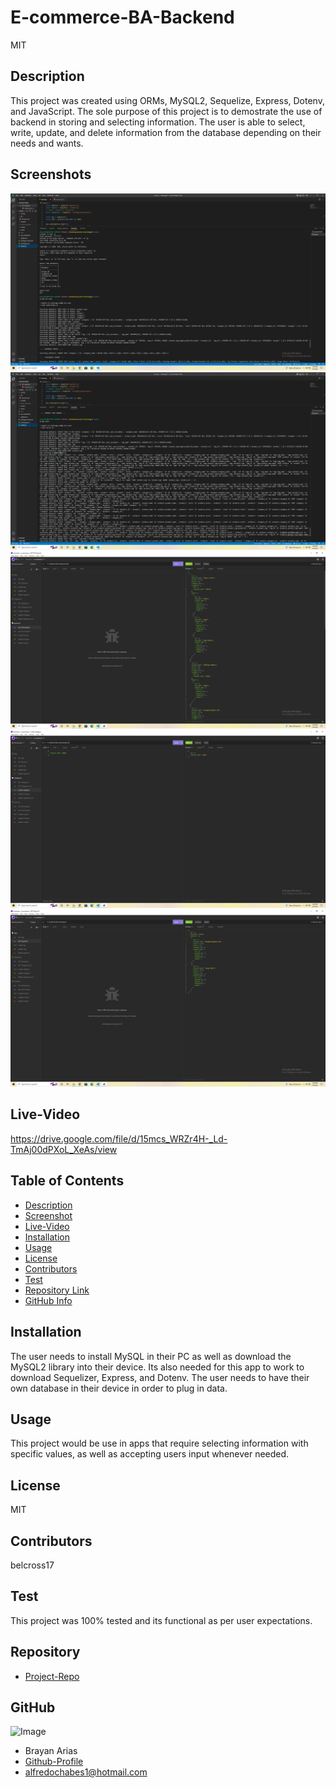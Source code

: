 
  # **E-commerce-BA-Backend**
    
  MIT

  ## Description

  This project was created using ORMs, MySQL2, Sequelize, Express, Dotenv, and JavaScript. The sole purpose of this project is to demostrate the use of backend in storing and selecting information. The user is able to select, write, update, and delete information from the database depending on their needs and wants.

  ## Screenshots

  ![screenshot](./assets/images/Screenshot%20(40).png)
  ![screenshot](./assets/images/Screenshot%20(41).png)
  ![screenshot](./assets/images/Screenshot%20(42).png)
  ![screenshot](./assets/images/Screenshot%20(43).png)
  ![screenshot](./assets/images/Screenshot%20(44).png)

  ## Live-Video

 https://drive.google.com/file/d/15mcs_WRZr4H-_Ld-TmAj00dPXoL_XeAs/view

  ## Table of Contents

  - [Description](#Description)
  - [Screenshot](#Screenshots)
  - [Live-Video](#Live-Video)
  - [Installation](#Installation)
  - [Usage](#Usage)
  - [License](#License)
  - [Contributors](#Contributors)
  - [Test](#Test)
  - [Repository Link](#Repository)
  - [GitHub Info](#GitHub)

  ## Installation

  The user needs to install MySQL in their PC as well as download the MySQL2 library into their device. Its also needed for this app to work to download Sequelizer, Express, and Dotenv. The user needs to have their own database in their device in order to plug in data.

  ## Usage

  This project would be use in apps that require selecting information with specific values, as well as accepting users input whenever needed.

  ## License

  MIT

  ## Contributors

  belcross17

  ## Test

  This project was 100% tested and its functional as per user expectations.

  ## Repository

  - [Project-Repo](https://github.com/belcross17/E-commerce-BA-backend)

  ## GitHub

  ![Image](https://avatars.githubusercontent.com/u/103907742?v=4)
  - Brayan Arias
  - [Github-Profile](https://github.com/belcross17)
  - alfredochabes1@hotmail.com

